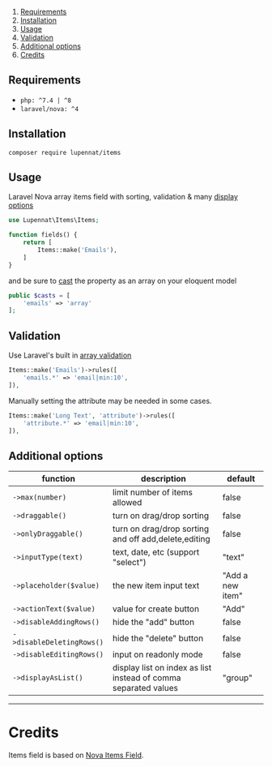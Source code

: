 1. [Requirements](#Requirements)
2. [Installation](#Installation)
3. [Usage](#Usage)
4. [Validation](#validation)
5. [Additional options](#additional-options)
6. [Credits](#credits)

## Requirements

- `php: ^7.4 | ^8`
- `laravel/nova: ^4`

## Installation

```
composer require lupennat/items
```

## Usage

Laravel Nova array items field with sorting, validation & many [display options](#additional-options)

```php
use Lupennat\Items\Items;
```

```php
function fields() {
    return [
        Items::make('Emails'),
    ]
}
```

and be sure to [cast](https://laravel.com/docs/5.7/eloquent-mutators#array-and-json-casting) the property as an array on your eloquent model

```php
public $casts = [
    'emails' => 'array'
];
```

## Validation

Use Laravel's built in [array validation](https://laravel.com/docs/validation#validating-arrays)

```php
Items::make('Emails')->rules([
    'emails.*' => 'email|min:10',
]),
```

Manually setting the attribute may be needed in some cases.

```php
Items::make('Long Text', 'attribute')->rules([
    'attribute.*' => 'email|min:10',
]),
```

## Additional options

| function                  | description                                                     | default          |
| ------------------------- | --------------------------------------------------------------- | ---------------- |
| `->max(number)`           | limit number of items allowed                                   | false            |
| `->draggable()`           | turn on drag/drop sorting                                       | false            |
| `->onlyDraggable()`       | turn on drag/drop sorting and off add,delete,editing            | false            |
| `->inputType(text)`       | text, date, etc (support "select")                              | "text"           |
| `->placeholder($value)`   | the new item input text                                         | "Add a new item" |
| `->actionText($value)`    | value for create button                                         | "Add"            |
| `->disableAddingRows()`   | hide the "add" button                                           | false            |
| `->disableDeletingRows()` | hide the "delete" button                                        | false            |
| `->disableEditingRows()`  | input on readonly mode                                          | false            |
| `->displayAsList()`       | display list on index as list instead of comma separated values | "group"          |

---

# Credits

Items field is based on [Nova Items Field](https://github.com/dillingham/nova-items-field).
